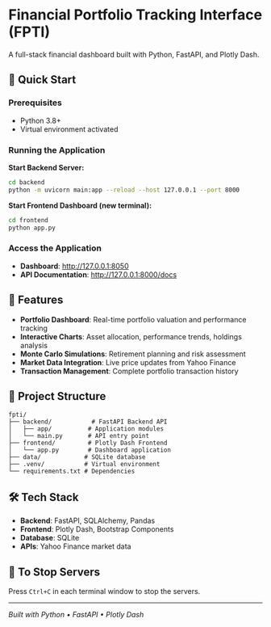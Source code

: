 # Financial Portfolio Tracking Interface (FPTI)

A full-stack financial dashboard built with Python, FastAPI, and Plotly Dash.

## 🚀 Quick Start

### Prerequisites
- Python 3.8+
- Virtual environment activated

### Running the Application

**Start Backend Server:**
```bash
cd backend
python -m uvicorn main:app --reload --host 127.0.0.1 --port 8000
```

**Start Frontend Dashboard (new terminal):**
```bash
cd frontend
python app.py
```

### Access the Application
- **Dashboard**: http://127.0.0.1:8050
- **API Documentation**: http://127.0.0.1:8000/docs

## 🎯 Features

- **Portfolio Dashboard**: Real-time portfolio valuation and performance tracking
- **Interactive Charts**: Asset allocation, performance trends, holdings analysis  
- **Monte Carlo Simulations**: Retirement planning and risk assessment
- **Market Data Integration**: Live price updates from Yahoo Finance
- **Transaction Management**: Complete portfolio transaction history

## 📁 Project Structure

```
fpti/
├── backend/           # FastAPI Backend API
│   ├── app/          # Application modules
│   └── main.py       # API entry point
├── frontend/         # Plotly Dash Frontend
│   └── app.py        # Dashboard application
├── data/            # SQLite database
├── .venv/           # Virtual environment
└── requirements.txt # Dependencies
```

## 🛠️ Tech Stack

- **Backend**: FastAPI, SQLAlchemy, Pandas
- **Frontend**: Plotly Dash, Bootstrap Components
- **Database**: SQLite
- **APIs**: Yahoo Finance market data

## 🛑 To Stop Servers

Press `Ctrl+C` in each terminal window to stop the servers.

---

*Built with Python • FastAPI • Plotly Dash*